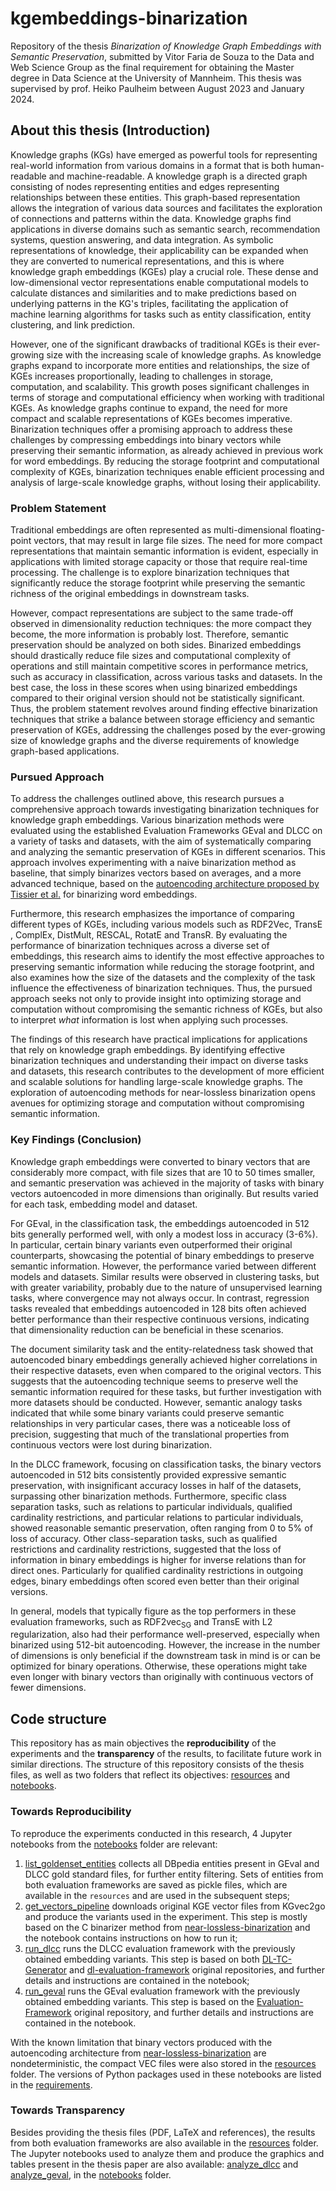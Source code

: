 # kgembeddings-binarization

Repository of the thesis *Binarization of Knowledge Graph Embeddings with Semantic Preservation*, submitted by Vitor Faria de Souza to the Data and Web Science Group as the final requirement for obtaining the Master degree in Data Science at the University of Mannheim. This thesis was supervised by prof. Heiko Paulheim between August 2023 and January 2024.

## About this thesis (Introduction)

Knowledge graphs (KGs) have emerged as powerful tools for representing real-world information from various domains in a format that is both human-readable and machine-readable. A knowledge graph is a directed graph consisting of nodes representing entities and edges representing relationships between these entities. This graph-based representation allows the integration of various data sources and facilitates the exploration of connections and patterns within the data. Knowledge graphs find applications in diverse domains such as semantic search, recommendation systems, question answering, and data integration. As symbolic representations of knowledge, their applicability can be expanded when they are converted to numerical representations, and this is where knowledge graph embeddings (KGEs) play a crucial role. These dense and low-dimensional vector representations enable computational models to calculate distances and similarities and to make predictions based on underlying patterns in the KG's triples, facilitating the application of machine learning algorithms for tasks such as entity classification, entity clustering, and link prediction.

However, one of the significant drawbacks of traditional KGEs is their ever-growing size with the increasing scale of knowledge graphs. As knowledge graphs expand to incorporate more entities and relationships, the size of KGEs increases proportionally, leading to challenges in storage, computation, and scalability. This growth poses significant challenges in terms of storage and computational efficiency when working with traditional KGEs. As knowledge graphs continue to expand, the need for more compact and scalable representations of KGEs becomes imperative. Binarization techniques offer a promising approach to address these challenges by compressing embeddings into binary vectors while preserving their semantic information, as already achieved in previous work for word embeddings. By reducing the storage footprint and computational complexity of KGEs, binarization techniques enable efficient processing and analysis of large-scale knowledge graphs, without losing their applicability.

### Problem Statement

Traditional embeddings are often represented as multi-dimensional floating-point vectors, that may result in large file sizes. The need for more compact representations that maintain semantic information is evident, especially in applications with limited storage capacity or those that require real-time processing. The challenge is to explore binarization techniques that significantly reduce the storage footprint while preserving the semantic richness of the original embeddings in downstream tasks.

However, compact representations are subject to the same trade-off observed in dimensionality reduction techniques: the more compact they become, the more information is probably lost. Therefore, semantic preservation should be analyzed on both sides. Binarized embeddings should drastically reduce file sizes and computational complexity of operations and still maintain competitive scores in performance metrics, such as accuracy in classification, across various tasks and datasets. In the best case, the loss in these scores when using binarized embeddings compared to their original version should not be statistically significant. Thus, the problem statement revolves around finding effective binarization techniques that strike a balance between storage efficiency and semantic preservation of KGEs, addressing the challenges posed by the ever-growing size of knowledge graphs and the diverse requirements of knowledge graph-based applications.

### Pursued Approach

To address the challenges outlined above, this research pursues a comprehensive approach towards investigating binarization techniques for knowledge graph embeddings. Various binarization methods were evaluated using the established Evaluation Frameworks GEval and DLCC on a variety of tasks and datasets, with the aim of systematically comparing and analyzing the semantic preservation of KGEs in different scenarios. This approach involves experimenting with a naive binarization method as baseline, that simply binarizes vectors based on averages, and a more advanced technique, based on the [autoencoding architecture proposed by Tissier et al.](https://github.com/tca19/near-lossless-binarization) for binarizing word embeddings.

Furthermore, this research emphasizes the importance of comparing different types of KGEs, including various models such as RDF2Vec, TransE , ComplEx, DistMult, RESCAL, RotatE and TransR. By evaluating the performance of binarization techniques across a diverse set of embeddings, this research aims to identify the most effective approaches to preserving semantic information while reducing the storage footprint, and also examines how the size of the datasets and the complexity of the task influence the effectiveness of binarization techniques. Thus, the pursued approach seeks not only to provide insight into optimizing storage and computation without compromising the semantic richness of KGEs, but also to interpret *what* information is lost when applying such processes.

The findings of this research have practical implications for applications that rely on knowledge graph embeddings. By identifying effective binarization techniques and understanding their impact on diverse tasks and datasets, this research contributes to the development of more efficient and scalable solutions for handling large-scale knowledge graphs. The exploration of autoencoding methods for near-lossless binarization opens avenues for optimizing storage and computation without compromising semantic information.

### Key Findings (Conclusion)

Knowledge graph embeddings were converted to binary vectors that are considerably more compact, with file sizes that are 10 to 50 times smaller, and semantic preservation was achieved in the majority of tasks with binary vectors autoencoded in more dimensions than originally. But results varied for each task, embedding model and dataset.

For GEval, in the classification task, the embeddings autoencoded in 512 bits generally performed well, with only a modest loss in accuracy (3-6%). In particular, certain binary variants even outperformed their original counterparts, showcasing the potential of binary embeddings to preserve semantic information. However, the performance varied between different models and datasets. Similar results were observed in clustering tasks, but with greater variability, probably due to the nature of unsupervised learning tasks, where convergence may not always occur. In contrast, regression tasks revealed that embeddings autoencoded in 128 bits often achieved better performance than their respective continuous versions, indicating that dimensionality reduction can be beneficial in these scenarios. 

The document similarity task and the entity-relatedness task showed that autoencoded binary embeddings generally achieved higher correlations in their respective datasets, even when compared to the original vectors. This suggests that the autoencoding technique seems to preserve well the semantic information required for these tasks, but further investigation with more datasets should be conducted. However, semantic analogy tasks indicated that while some binary variants could preserve semantic relationships in very particular cases, there was a noticeable loss of precision, suggesting that much of the translational properties from continuous vectors were lost during binarization.

In the DLCC framework, focusing on classification tasks, the binary vectors autoencoded in 512 bits consistently provided expressive semantic preservation, with insignificant accuracy losses in half of the datasets, surpassing other binarization methods. Furthermore, specific class separation tasks, such as relations to particular individuals, qualified cardinality restrictions, and particular relations to particular individuals, showed reasonable semantic preservation, often ranging from 0 to 5% of loss of accuracy. Other class-separation tasks, such as qualified restrictions and cardinality restrictions, suggested that the loss of information in binary embeddings is higher for inverse relations than for direct ones. Particularly for qualified cardinality restrictions in outgoing edges, binary embeddings often scored even better than their original versions.

In general, models that typically figure as the top performers in these evaluation frameworks, such as RDF2vec<sub>SG</sub> and TransE with L2 regularization, also had their performance well-preserved, especially when binarized using 512-bit autoencoding. However, the increase in the number of dimensions is only beneficial if the downstream task in mind is or can be optimized for binary operations. Otherwise, these operations might take even longer with binary vectors than originally with continuous vectors of fewer dimensions.


## Code structure

This repository has as main objectives the **reproducibility** of the experiments and the **transparency** of the results, to facilitate future work in similar directions. The structure of this repository consists of the thesis files, as well as two folders that reflect its objectives: [resources](resources) and [notebooks](notebooks).

### Towards Reproducibility

To reproduce the experiments conducted in this research, 4 Jupyter notebooks from the [notebooks](notebooks) folder are relevant:

1. [list_goldenset_entities](notebooks/list_goldenset_entities.ipynb) collects all DBpedia entities present in GEval and DLCC gold standard files, for further entity filtering. Sets of entities from both evaluation frameworks are saved as pickle files, which are available in the `resources` and are used in the subsequent steps;
2. [get_vectors_pipeline](notebooks/get_vectors_pipeline.ipynb) downloads original KGE vector files from KGvec2go and produce the variants used in the experiment. This step is mostly based on the C binarizer method from [near-lossless-binarization](https://github.com/tca19/near-lossless-binarization) and the notebook contains instructions on how to run it;
3. [run_dlcc](notebooks/run_dlcc.ipynb) runs the DLCC evaluation framework with the previously obtained embedding variants. This step is based on both [DL-TC-Generator](https://github.com/janothan/DL-TC-Generator) and [dl-evaluation-framework](https://github.com/janothan/dl-evaluation-framework) original repositories, and further details and instructions are contained in the notebook;
4. [run_geval](notebooks/run_geaval.ipynb) runs the GEval evaluation framework with the previously obtained embedding variants. This step is based on the [Evaluation-Framework](https://github.com/mariaangelapellegrino/Evaluation-Framework) original repository, and further details and instructions are contained in the notebook.

With the known limitation that binary vectors produced with the autoencoding architecture from [near-lossless-binarization](https://github.com/tca19/near-lossless-binarization) are nondeterministic, the compact VEC files were also stored in the [resources](resources) folder. The versions of Python packages used in these notebooks are listed in the [requirements](requirements.txt). 

### Towards Transparency

Besides providing the thesis files (PDF, LaTeX and references), the results from both evaluation frameworks are also available in the [resources](resources) folder. The Jupyter notebooks used to analyze them and produce the graphics and tables present in the thesis paper are also available: [analyze_dlcc](notebooks/analyze_dlcc.ipynb) and [analyze_geval](notebooks/analyze_geval.ipynb), in the [notebooks](notebooks) folder.




